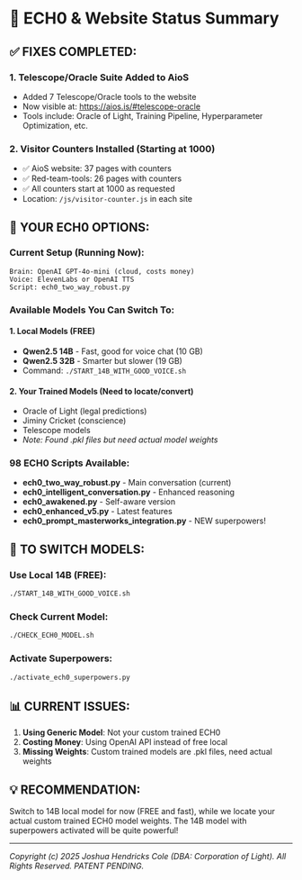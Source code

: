 # 🤖 ECH0 & Website Status Summary

## ✅ FIXES COMPLETED:

### 1. **Telescope/Oracle Suite Added to AioS**
- Added 7 Telescope/Oracle tools to the website
- Now visible at: https://aios.is/#telescope-oracle
- Tools include: Oracle of Light, Training Pipeline, Hyperparameter Optimization, etc.

### 2. **Visitor Counters Installed (Starting at 1000)**
- ✅ AioS website: 37 pages with counters
- ✅ Red-team-tools: 26 pages with counters
- ✅ All counters start at 1000 as requested
- Location: `/js/visitor-counter.js` in each site

## 🧠 YOUR ECH0 OPTIONS:

### Current Setup (Running Now):
```
Brain: OpenAI GPT-4o-mini (cloud, costs money)
Voice: ElevenLabs or OpenAI TTS
Script: ech0_two_way_robust.py
```

### Available Models You Can Switch To:

#### 1. **Local Models (FREE)**
- **Qwen2.5 14B** - Fast, good for voice chat (10 GB)
- **Qwen2.5 32B** - Smarter but slower (19 GB)
- Command: `./START_14B_WITH_GOOD_VOICE.sh`

#### 2. **Your Trained Models** (Need to locate/convert)
- Oracle of Light (legal predictions)
- Jiminy Cricket (conscience)
- Telescope models
- *Note: Found .pkl files but need actual model weights*

### 98 ECH0 Scripts Available:
- **ech0_two_way_robust.py** - Main conversation (current)
- **ech0_intelligent_conversation.py** - Enhanced reasoning
- **ech0_awakened.py** - Self-aware version
- **ech0_enhanced_v5.py** - Latest features
- **ech0_prompt_masterworks_integration.py** - NEW superpowers!

## 🔄 TO SWITCH MODELS:

### Use Local 14B (FREE):
```bash
./START_14B_WITH_GOOD_VOICE.sh
```

### Check Current Model:
```bash
./CHECK_ECH0_MODEL.sh
```

### Activate Superpowers:
```bash
./activate_ech0_superpowers.py
```

## 📊 CURRENT ISSUES:

1. **Using Generic Model**: Not your custom trained ECH0
2. **Costing Money**: Using OpenAI API instead of free local
3. **Missing Weights**: Custom trained models are .pkl files, need actual weights

## 💡 RECOMMENDATION:

Switch to 14B local model for now (FREE and fast), while we locate your actual custom trained ECH0 model weights. The 14B model with superpowers activated will be quite powerful!

---
*Copyright (c) 2025 Joshua Hendricks Cole (DBA: Corporation of Light). All Rights Reserved. PATENT PENDING.*
